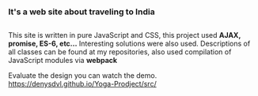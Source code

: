 ### It's a web site about traveling to India <h2>
        
This site is written in pure JavaScript and CSS, 
this project used **AJAX, promise, ES-6, etc...** Interesting 
solutions were also used. Descriptions of all classes 
can be found at my repositories, also used compilation 
of JavaScript modules via **webpack**

Evaluate the design you can watch the demo.
https://denysdvl.github.io/Yoga-Prodject/src/

